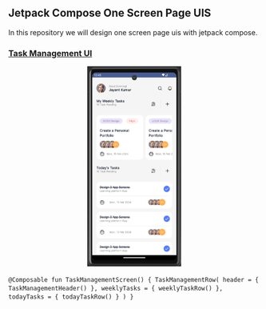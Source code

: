 ## Jetpack Compose One Screen Page UIS

<p> In this repository we will design one screen page uis with jetpack compose. </p>

### [Task Management UI](https://github.com/nameisjayant/composeOneScreens/blob/main/app/src/main/java/com/nameisjayant/composeprojects/features/screens/TaskManagementScreen.kt)

<p align="center"><img src="screenshots/taskManagement.png" height="400" alt="task_management"/></p>

`@Composable
fun TaskManagementScreen() {
    TaskManagementRow(
        header = {
            TaskManagementHeader()
        },
        weeklyTasks = { weeklyTaskRow() },
        todayTasks = { todayTaskRow() }
    )
}`